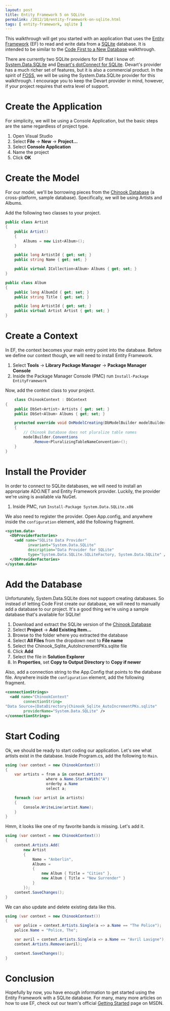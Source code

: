 ```yaml
---
layout: post
title: Entity Framework 5 on SQLite
permalink: /2012/10/entity-framework-on-sqlite.html
tags: [ entity-framework, sqlite ]
---
```


This walkthrough will get you started with an application that uses the [Entity Framework][1] (EF) to read and write
data from a [SQLite][2] database. It is intended to be similar to the [Code First to a New Database][3] walkthrough.

There are currently two SQLite providers for EF that I know of: [System.Data.SQLite][4] and [Devart's dotConnect for
SQLite][5]. Devart's provider has a much richer set of features, but it is also a commercial product. In the spirit of
[FOSS][6], we will be using the System.Data.SQLite provider for this walkthrough. I encourage you to keep the Devart
provider in mind, however, if your project requires that extra level of support.

Create the Application
======================
For simplicity, we will be using a Console Application, but the basic steps are the same regardless of project type.

1. Open Visual Studio
2. Select **File** -> **New** -> **Project...**
3. Select **Console Application**
4. Name the project
5. Click **OK**

Create the Model
================
For our model, we'll be borrowing pieces from the [Chinook Database][7] (a cross-platform, sample database).
Specifically, we will be using Artists and Albums.

Add the following two classes to your project.

```cs
public class Artist
{
    public Artist()
    {
        Albums = new List<Album>();
    }

    public long ArtistId { get; set; }
    public string Name { get; set; }

    public virtual ICollection<Album> Albums { get; set; }
}

public class Album
{
    public long AlbumId { get; set; }
    public string Title { get; set; }

    public long ArtistId { get; set; }
    public virtual Artist Artist { get; set; }
}
```

Create a Context
================
In EF, the context becomes your main entry point into the database. Before we define our context though, we will need to
install Entity Framework.

1. Select **Tools** -> **Library Package Manager** -> **Package Manager Console**
2. Inside the Package Manager Console (PMC) run `Install-Package EntityFramework`

Now, add the context class to your project.

```cs
    class ChinookContext : DbContext
{
    public DbSet<Artist> Artists { get; set; }
    public DbSet<Album> Albums { get; set; }

    protected override void OnModelCreating(DbModelBuilder modelBuilder)
    {
        // Chinook Database does not pluralize table names
        modelBuilder.Conventions
            .Remove<PluralizingTableNameConvention>();
    }
}
```

Install the Provider
====================
In order to connect to SQLite databases, we will need to install an appropriate ADO.NET and Entity Framework provider.
Luckily, the provider we're using is available via NuGet.

1. Inside PMC, run `Install-Package System.Data.SQLite.x86`

We also need to register the provider. Open App.config, and anywhere inside the `configuration` element, add the
following fragment.

```xml
<system.data>
  <DbProviderFactories>
    <add name="SQLite Data Provider"
          invariant="System.Data.SQLite"
          description="Data Provider for SQLite"
          type="System.Data.SQLite.SQLiteFactory, System.Data.SQLite" />
  </DbProviderFactories>
</system.data>
```

Add the Database
================
Unfortunately, System.Data.SQLite does not support creating databases. So instead of letting Code First create our
database, we will need to manually add a database to our project. It's a good thing we're using a sample database that's
available for SQLite!

1. Download and extract the SQLite version of the [Chinook Database][8]
2. Select **Project** -> **Add Existing Item...**
3. Browse to the folder where you extracted the database
4. Select **All Files** from the dropdown next to **File name**
5. Select the Chinook_Sqlite_AutoIncrementPKs.sqlite file
6. Click **Add**
7. Select the file in **Solution Explorer**
8. In **Properties**, set **Copy to Output Directory** to **Copy if newer**

Also, add a connection string to the App.Config that points to the database file. Anywhere inside the `configuration`
element, add the following fragment.

```xml
<connectionStrings>
  <add name="ChinookContext"
        connectionString=
"Data Source=|DataDirectory|Chinook_Sqlite_AutoIncrementPKs.sqlite"
        providerName="System.Data.SQLite" />
</connectionStrings>
```

Start Coding
============
Ok, we should be ready to start coding our application. Let's see what artists exist in the database. Inside Program.cs,
add the following to `Main`.

```cs
using (var context = new ChinookContext())
{
    var artists = from a in context.Artists
                  where a.Name.StartsWith("A")
                  orderby a.Name
                  select a;

    foreach (var artist in artists)
    {
        Console.WriteLine(artist.Name);
    }
}
```

Hmm, it looks like one of my favorite bands is missing. Let's add it.

```cs
using (var context = new ChinookContext())
{
    context.Artists.Add(
        new Artist
        {
            Name = "Anberlin",
            Albums =
            {
                new Album { Title = "Cities" },
                new Album { Title = "New Surrender" }
            }
        });
    context.SaveChanges();
}
```

We can also update and delete existing data like this.

```cs
using (var context = new ChinookContext())
{
    var police = context.Artists.Single(a => a.Name == "The Police");
    police.Name = "Police, The";

    var avril = context.Artists.Single(a => a.Name == "Avril Lavigne");
    context.Artists.Remove(avril);

    context.SaveChanges();
}
```

Conclusion
==========
Hopefully by now, you have enough information to get started using the Entity Framework with a SQLite database. For
many, many more articles on how to use EF, check out our team's official [Getting Started][9] page on MSDN.


  [1]: http://msdn.com/data/ef
  [2]: http://sqlite.org
  [3]: http://msdn.microsoft.com/en-us/data/jj193542
  [4]: http://system.data.sqlite.org
  [5]: http://www.devart.com/dotconnect/sqlite
  [6]: http://en.wikipedia.org/wiki/Free_and_open-source_software
  [7]: http://chinookdatabase.codeplex.com
  [8]: http://chinookdatabase.codeplex.com/releases
  [9]: http://msdn.microsoft.com/en-us/data/ee712907
